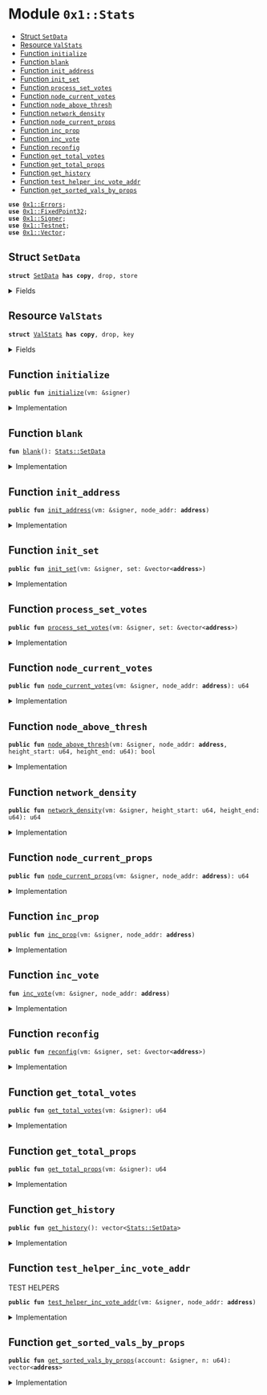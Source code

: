 
<a name="0x1_Stats"></a>

# Module `0x1::Stats`



-  [Struct `SetData`](#0x1_Stats_SetData)
-  [Resource `ValStats`](#0x1_Stats_ValStats)
-  [Function `initialize`](#0x1_Stats_initialize)
-  [Function `blank`](#0x1_Stats_blank)
-  [Function `init_address`](#0x1_Stats_init_address)
-  [Function `init_set`](#0x1_Stats_init_set)
-  [Function `process_set_votes`](#0x1_Stats_process_set_votes)
-  [Function `node_current_votes`](#0x1_Stats_node_current_votes)
-  [Function `node_above_thresh`](#0x1_Stats_node_above_thresh)
-  [Function `network_density`](#0x1_Stats_network_density)
-  [Function `node_current_props`](#0x1_Stats_node_current_props)
-  [Function `inc_prop`](#0x1_Stats_inc_prop)
-  [Function `inc_vote`](#0x1_Stats_inc_vote)
-  [Function `reconfig`](#0x1_Stats_reconfig)
-  [Function `get_total_votes`](#0x1_Stats_get_total_votes)
-  [Function `get_total_props`](#0x1_Stats_get_total_props)
-  [Function `get_history`](#0x1_Stats_get_history)
-  [Function `test_helper_inc_vote_addr`](#0x1_Stats_test_helper_inc_vote_addr)
-  [Function `get_sorted_vals_by_props`](#0x1_Stats_get_sorted_vals_by_props)


<pre><code><b>use</b> <a href="../../../../../../../DPN/releases/artifacts/current/build/MoveStdlib/docs/Errors.md#0x1_Errors">0x1::Errors</a>;
<b>use</b> <a href="../../../../../../../DPN/releases/artifacts/current/build/MoveStdlib/docs/FixedPoint32.md#0x1_FixedPoint32">0x1::FixedPoint32</a>;
<b>use</b> <a href="../../../../../../../DPN/releases/artifacts/current/build/MoveStdlib/docs/Signer.md#0x1_Signer">0x1::Signer</a>;
<b>use</b> <a href="Testnet.md#0x1_Testnet">0x1::Testnet</a>;
<b>use</b> <a href="../../../../../../../DPN/releases/artifacts/current/build/MoveStdlib/docs/Vector.md#0x1_Vector">0x1::Vector</a>;
</code></pre>



<a name="0x1_Stats_SetData"></a>

## Struct `SetData`



<pre><code><b>struct</b> <a href="Stats.md#0x1_Stats_SetData">SetData</a> <b>has</b> <b>copy</b>, drop, store
</code></pre>



<details>
<summary>Fields</summary>


<dl>
<dt>
<code>addr: vector&lt;<b>address</b>&gt;</code>
</dt>
<dd>

</dd>
<dt>
<code>prop_count: vector&lt;u64&gt;</code>
</dt>
<dd>

</dd>
<dt>
<code>vote_count: vector&lt;u64&gt;</code>
</dt>
<dd>

</dd>
<dt>
<code>total_votes: u64</code>
</dt>
<dd>

</dd>
<dt>
<code>total_props: u64</code>
</dt>
<dd>

</dd>
</dl>


</details>

<a name="0x1_Stats_ValStats"></a>

## Resource `ValStats`



<pre><code><b>struct</b> <a href="Stats.md#0x1_Stats_ValStats">ValStats</a> <b>has</b> <b>copy</b>, drop, key
</code></pre>



<details>
<summary>Fields</summary>


<dl>
<dt>
<code>history: vector&lt;<a href="Stats.md#0x1_Stats_SetData">Stats::SetData</a>&gt;</code>
</dt>
<dd>

</dd>
<dt>
<code>current: <a href="Stats.md#0x1_Stats_SetData">Stats::SetData</a></code>
</dt>
<dd>

</dd>
</dl>


</details>

<a name="0x1_Stats_initialize"></a>

## Function `initialize`



<pre><code><b>public</b> <b>fun</b> <a href="Stats.md#0x1_Stats_initialize">initialize</a>(vm: &signer)
</code></pre>



<details>
<summary>Implementation</summary>


<pre><code><b>public</b> <b>fun</b> <a href="Stats.md#0x1_Stats_initialize">initialize</a>(vm: &signer) {
  <b>let</b> sender = <a href="../../../../../../../DPN/releases/artifacts/current/build/MoveStdlib/docs/Signer.md#0x1_Signer_address_of">Signer::address_of</a>(vm);
  <b>assert</b>!(sender == @DiemRoot, <a href="../../../../../../../DPN/releases/artifacts/current/build/MoveStdlib/docs/Errors.md#0x1_Errors_requires_role">Errors::requires_role</a>(190001));
  <b>move_to</b>&lt;<a href="Stats.md#0x1_Stats_ValStats">ValStats</a>&gt;(
    vm,
    <a href="Stats.md#0x1_Stats_ValStats">ValStats</a> {
      history: <a href="../../../../../../../DPN/releases/artifacts/current/build/MoveStdlib/docs/Vector.md#0x1_Vector_empty">Vector::empty</a>(),
      current: <a href="Stats.md#0x1_Stats_blank">blank</a>()
    }
  );
}
</code></pre>



</details>

<a name="0x1_Stats_blank"></a>

## Function `blank`



<pre><code><b>fun</b> <a href="Stats.md#0x1_Stats_blank">blank</a>(): <a href="Stats.md#0x1_Stats_SetData">Stats::SetData</a>
</code></pre>



<details>
<summary>Implementation</summary>


<pre><code><b>fun</b> <a href="Stats.md#0x1_Stats_blank">blank</a>():<a href="Stats.md#0x1_Stats_SetData">SetData</a> {
  <a href="Stats.md#0x1_Stats_SetData">SetData</a> {
    addr: <a href="../../../../../../../DPN/releases/artifacts/current/build/MoveStdlib/docs/Vector.md#0x1_Vector_empty">Vector::empty</a>(),
    prop_count: <a href="../../../../../../../DPN/releases/artifacts/current/build/MoveStdlib/docs/Vector.md#0x1_Vector_empty">Vector::empty</a>(),
    vote_count: <a href="../../../../../../../DPN/releases/artifacts/current/build/MoveStdlib/docs/Vector.md#0x1_Vector_empty">Vector::empty</a>(),
    total_votes: 0,
    total_props: 0,
  }
}
</code></pre>



</details>

<a name="0x1_Stats_init_address"></a>

## Function `init_address`



<pre><code><b>public</b> <b>fun</b> <a href="Stats.md#0x1_Stats_init_address">init_address</a>(vm: &signer, node_addr: <b>address</b>)
</code></pre>



<details>
<summary>Implementation</summary>


<pre><code><b>public</b> <b>fun</b> <a href="Stats.md#0x1_Stats_init_address">init_address</a>(vm: &signer, node_addr: <b>address</b>) <b>acquires</b> <a href="Stats.md#0x1_Stats_ValStats">ValStats</a> {
  <b>let</b> sender = <a href="../../../../../../../DPN/releases/artifacts/current/build/MoveStdlib/docs/Signer.md#0x1_Signer_address_of">Signer::address_of</a>(vm);

  <b>assert</b>!(sender == @DiemRoot, <a href="../../../../../../../DPN/releases/artifacts/current/build/MoveStdlib/docs/Errors.md#0x1_Errors_requires_role">Errors::requires_role</a>(190002));

  <b>let</b> stats = <b>borrow_global</b>&lt;<a href="Stats.md#0x1_Stats_ValStats">ValStats</a>&gt;(sender);
  <b>let</b> (is_init, _) = <a href="../../../../../../../DPN/releases/artifacts/current/build/MoveStdlib/docs/Vector.md#0x1_Vector_index_of">Vector::index_of</a>&lt;<b>address</b>&gt;(&stats.current.addr, &node_addr);
  <b>if</b> (!is_init) {
    <b>let</b> stats = <b>borrow_global_mut</b>&lt;<a href="Stats.md#0x1_Stats_ValStats">ValStats</a>&gt;(sender);
    <a href="../../../../../../../DPN/releases/artifacts/current/build/MoveStdlib/docs/Vector.md#0x1_Vector_push_back">Vector::push_back</a>(&<b>mut</b> stats.current.addr, node_addr);
    <a href="../../../../../../../DPN/releases/artifacts/current/build/MoveStdlib/docs/Vector.md#0x1_Vector_push_back">Vector::push_back</a>(&<b>mut</b> stats.current.prop_count, 0);
    <a href="../../../../../../../DPN/releases/artifacts/current/build/MoveStdlib/docs/Vector.md#0x1_Vector_push_back">Vector::push_back</a>(&<b>mut</b> stats.current.vote_count, 0);
  }
}
</code></pre>



</details>

<a name="0x1_Stats_init_set"></a>

## Function `init_set`



<pre><code><b>public</b> <b>fun</b> <a href="Stats.md#0x1_Stats_init_set">init_set</a>(vm: &signer, set: &vector&lt;<b>address</b>&gt;)
</code></pre>



<details>
<summary>Implementation</summary>


<pre><code><b>public</b> <b>fun</b> <a href="Stats.md#0x1_Stats_init_set">init_set</a>(vm: &signer, set: &vector&lt;<b>address</b>&gt;) <b>acquires</b> <a href="Stats.md#0x1_Stats_ValStats">ValStats</a>{
  <b>let</b> sender = <a href="../../../../../../../DPN/releases/artifacts/current/build/MoveStdlib/docs/Signer.md#0x1_Signer_address_of">Signer::address_of</a>(vm);
  <b>assert</b>!(sender == @DiemRoot, <a href="../../../../../../../DPN/releases/artifacts/current/build/MoveStdlib/docs/Errors.md#0x1_Errors_requires_role">Errors::requires_role</a>(190003));
  <b>let</b> length = <a href="../../../../../../../DPN/releases/artifacts/current/build/MoveStdlib/docs/Vector.md#0x1_Vector_length">Vector::length</a>&lt;<b>address</b>&gt;(set);
  <b>let</b> k = 0;
  <b>while</b> (k &lt; length) {
    <b>let</b> node_address = *(<a href="../../../../../../../DPN/releases/artifacts/current/build/MoveStdlib/docs/Vector.md#0x1_Vector_borrow">Vector::borrow</a>&lt;<b>address</b>&gt;(set, k));
    <a href="Stats.md#0x1_Stats_init_address">init_address</a>(vm, node_address);
    k = k + 1;
  }
}
</code></pre>



</details>

<a name="0x1_Stats_process_set_votes"></a>

## Function `process_set_votes`



<pre><code><b>public</b> <b>fun</b> <a href="Stats.md#0x1_Stats_process_set_votes">process_set_votes</a>(vm: &signer, set: &vector&lt;<b>address</b>&gt;)
</code></pre>



<details>
<summary>Implementation</summary>


<pre><code><b>public</b> <b>fun</b> <a href="Stats.md#0x1_Stats_process_set_votes">process_set_votes</a>(vm: &signer, set: &vector&lt;<b>address</b>&gt;) <b>acquires</b> <a href="Stats.md#0x1_Stats_ValStats">ValStats</a>{
  <b>let</b> sender = <a href="../../../../../../../DPN/releases/artifacts/current/build/MoveStdlib/docs/Signer.md#0x1_Signer_address_of">Signer::address_of</a>(vm);
  <b>assert</b>!(sender == @DiemRoot, <a href="../../../../../../../DPN/releases/artifacts/current/build/MoveStdlib/docs/Errors.md#0x1_Errors_requires_role">Errors::requires_role</a>(190004));

  <b>let</b> length = <a href="../../../../../../../DPN/releases/artifacts/current/build/MoveStdlib/docs/Vector.md#0x1_Vector_length">Vector::length</a>&lt;<b>address</b>&gt;(set);
  <b>let</b> k = 0;
  <b>while</b> (k &lt; length) {
    <b>let</b> node_address = *(<a href="../../../../../../../DPN/releases/artifacts/current/build/MoveStdlib/docs/Vector.md#0x1_Vector_borrow">Vector::borrow</a>&lt;<b>address</b>&gt;(set, k));
    <a href="Stats.md#0x1_Stats_inc_vote">inc_vote</a>(vm, node_address);
    k = k + 1;
  }
}
</code></pre>



</details>

<a name="0x1_Stats_node_current_votes"></a>

## Function `node_current_votes`



<pre><code><b>public</b> <b>fun</b> <a href="Stats.md#0x1_Stats_node_current_votes">node_current_votes</a>(vm: &signer, node_addr: <b>address</b>): u64
</code></pre>



<details>
<summary>Implementation</summary>


<pre><code><b>public</b> <b>fun</b> <a href="Stats.md#0x1_Stats_node_current_votes">node_current_votes</a>(vm: &signer, node_addr: <b>address</b>): u64 <b>acquires</b> <a href="Stats.md#0x1_Stats_ValStats">ValStats</a> {
  <b>let</b> sender = <a href="../../../../../../../DPN/releases/artifacts/current/build/MoveStdlib/docs/Signer.md#0x1_Signer_address_of">Signer::address_of</a>(vm);
  <b>assert</b>!(sender == @DiemRoot, <a href="../../../../../../../DPN/releases/artifacts/current/build/MoveStdlib/docs/Errors.md#0x1_Errors_requires_role">Errors::requires_role</a>(190005));
  <b>let</b> stats = <b>borrow_global_mut</b>&lt;<a href="Stats.md#0x1_Stats_ValStats">ValStats</a>&gt;(sender);
  <b>let</b> (is_found, i) = <a href="../../../../../../../DPN/releases/artifacts/current/build/MoveStdlib/docs/Vector.md#0x1_Vector_index_of">Vector::index_of</a>&lt;<b>address</b>&gt;(&<b>mut</b> stats.current.addr, &node_addr);
  <b>if</b> (is_found) <b>return</b> *<a href="../../../../../../../DPN/releases/artifacts/current/build/MoveStdlib/docs/Vector.md#0x1_Vector_borrow">Vector::borrow</a>&lt;u64&gt;(&<b>mut</b> stats.current.vote_count, i)
  <b>else</b> 0
}
</code></pre>



</details>

<a name="0x1_Stats_node_above_thresh"></a>

## Function `node_above_thresh`



<pre><code><b>public</b> <b>fun</b> <a href="Stats.md#0x1_Stats_node_above_thresh">node_above_thresh</a>(vm: &signer, node_addr: <b>address</b>, height_start: u64, height_end: u64): bool
</code></pre>



<details>
<summary>Implementation</summary>


<pre><code><b>public</b> <b>fun</b> <a href="Stats.md#0x1_Stats_node_above_thresh">node_above_thresh</a>(vm: &signer, node_addr: <b>address</b>, height_start: u64, height_end: u64): bool <b>acquires</b> <a href="Stats.md#0x1_Stats_ValStats">ValStats</a>{
  <b>let</b> sender = <a href="../../../../../../../DPN/releases/artifacts/current/build/MoveStdlib/docs/Signer.md#0x1_Signer_address_of">Signer::address_of</a>(vm);
  <b>assert</b>!(sender == @DiemRoot, <a href="../../../../../../../DPN/releases/artifacts/current/build/MoveStdlib/docs/Errors.md#0x1_Errors_requires_role">Errors::requires_role</a>(190006));
  <b>let</b> range = height_end-height_start;
  <b>let</b> threshold_signing = <a href="../../../../../../../DPN/releases/artifacts/current/build/MoveStdlib/docs/FixedPoint32.md#0x1_FixedPoint32_multiply_u64">FixedPoint32::multiply_u64</a>(range, <a href="../../../../../../../DPN/releases/artifacts/current/build/MoveStdlib/docs/FixedPoint32.md#0x1_FixedPoint32_create_from_rational">FixedPoint32::create_from_rational</a>(1, 100));
  <b>if</b> (<a href="Stats.md#0x1_Stats_node_current_votes">node_current_votes</a>(vm, node_addr) &gt;  threshold_signing) { <b>return</b> <b>true</b> };
  <b>return</b> <b>false</b>
}
</code></pre>



</details>

<a name="0x1_Stats_network_density"></a>

## Function `network_density`



<pre><code><b>public</b> <b>fun</b> <a href="Stats.md#0x1_Stats_network_density">network_density</a>(vm: &signer, height_start: u64, height_end: u64): u64
</code></pre>



<details>
<summary>Implementation</summary>


<pre><code><b>public</b> <b>fun</b> <a href="Stats.md#0x1_Stats_network_density">network_density</a>(vm: &signer, height_start: u64, height_end: u64): u64 <b>acquires</b> <a href="Stats.md#0x1_Stats_ValStats">ValStats</a> {
  <b>let</b> sender = <a href="../../../../../../../DPN/releases/artifacts/current/build/MoveStdlib/docs/Signer.md#0x1_Signer_address_of">Signer::address_of</a>(vm);
  <b>assert</b>!(sender == @DiemRoot, <a href="../../../../../../../DPN/releases/artifacts/current/build/MoveStdlib/docs/Errors.md#0x1_Errors_requires_role">Errors::requires_role</a>(190007));
  <b>let</b> density = 0u64;
  <b>let</b> nodes = *&(<b>borrow_global_mut</b>&lt;<a href="Stats.md#0x1_Stats_ValStats">ValStats</a>&gt;(sender).current.addr);
  <b>let</b> len = <a href="../../../../../../../DPN/releases/artifacts/current/build/MoveStdlib/docs/Vector.md#0x1_Vector_length">Vector::length</a>(&nodes);
  <b>let</b> k = 0;
  <b>while</b> (k &lt; len) {
    <b>let</b> addr = *(<a href="../../../../../../../DPN/releases/artifacts/current/build/MoveStdlib/docs/Vector.md#0x1_Vector_borrow">Vector::borrow</a>&lt;<b>address</b>&gt;(&nodes, k));
    <b>if</b> (<a href="Stats.md#0x1_Stats_node_above_thresh">node_above_thresh</a>(vm, addr, height_start, height_end)) {
      density = density + 1;
    };
    k = k + 1;
  };
  <b>return</b> density
}
</code></pre>



</details>

<a name="0x1_Stats_node_current_props"></a>

## Function `node_current_props`



<pre><code><b>public</b> <b>fun</b> <a href="Stats.md#0x1_Stats_node_current_props">node_current_props</a>(vm: &signer, node_addr: <b>address</b>): u64
</code></pre>



<details>
<summary>Implementation</summary>


<pre><code><b>public</b> <b>fun</b> <a href="Stats.md#0x1_Stats_node_current_props">node_current_props</a>(vm: &signer, node_addr: <b>address</b>): u64 <b>acquires</b> <a href="Stats.md#0x1_Stats_ValStats">ValStats</a> {
  <b>let</b> sender = <a href="../../../../../../../DPN/releases/artifacts/current/build/MoveStdlib/docs/Signer.md#0x1_Signer_address_of">Signer::address_of</a>(vm);
  <b>assert</b>!(sender == @DiemRoot, <a href="../../../../../../../DPN/releases/artifacts/current/build/MoveStdlib/docs/Errors.md#0x1_Errors_requires_role">Errors::requires_role</a>(190008));
  <b>let</b> stats = <b>borrow_global_mut</b>&lt;<a href="Stats.md#0x1_Stats_ValStats">ValStats</a>&gt;(sender);
  <b>let</b> (is_found, i) = <a href="../../../../../../../DPN/releases/artifacts/current/build/MoveStdlib/docs/Vector.md#0x1_Vector_index_of">Vector::index_of</a>&lt;<b>address</b>&gt;(&<b>mut</b> stats.current.addr, &node_addr);
  <b>if</b> (is_found) <b>return</b> *<a href="../../../../../../../DPN/releases/artifacts/current/build/MoveStdlib/docs/Vector.md#0x1_Vector_borrow">Vector::borrow</a>&lt;u64&gt;(&<b>mut</b> stats.current.prop_count, i)
  <b>else</b> 0
}
</code></pre>



</details>

<a name="0x1_Stats_inc_prop"></a>

## Function `inc_prop`



<pre><code><b>public</b> <b>fun</b> <a href="Stats.md#0x1_Stats_inc_prop">inc_prop</a>(vm: &signer, node_addr: <b>address</b>)
</code></pre>



<details>
<summary>Implementation</summary>


<pre><code><b>public</b> <b>fun</b> <a href="Stats.md#0x1_Stats_inc_prop">inc_prop</a>(vm: &signer, node_addr: <b>address</b>) <b>acquires</b> <a href="Stats.md#0x1_Stats_ValStats">ValStats</a> {
  <b>let</b> sender = <a href="../../../../../../../DPN/releases/artifacts/current/build/MoveStdlib/docs/Signer.md#0x1_Signer_address_of">Signer::address_of</a>(vm);
  <b>assert</b>!(sender == @DiemRoot, <a href="../../../../../../../DPN/releases/artifacts/current/build/MoveStdlib/docs/Errors.md#0x1_Errors_requires_role">Errors::requires_role</a>(190009));
  <b>let</b> stats = <b>borrow_global_mut</b>&lt;<a href="Stats.md#0x1_Stats_ValStats">ValStats</a>&gt;(@DiemRoot);
  <b>let</b> (is_true, i) = <a href="../../../../../../../DPN/releases/artifacts/current/build/MoveStdlib/docs/Vector.md#0x1_Vector_index_of">Vector::index_of</a>&lt;<b>address</b>&gt;(&<b>mut</b> stats.current.addr, &node_addr);
  // don't try <b>to</b> increment <b>if</b> no state. This <b>has</b> caused issues in the past
  // in emergency recovery.

  <b>if</b> (is_true) {
    <b>let</b> current_count = *<a href="../../../../../../../DPN/releases/artifacts/current/build/MoveStdlib/docs/Vector.md#0x1_Vector_borrow">Vector::borrow</a>&lt;u64&gt;(&<b>mut</b> stats.current.prop_count, i);
    <a href="../../../../../../../DPN/releases/artifacts/current/build/MoveStdlib/docs/Vector.md#0x1_Vector_push_back">Vector::push_back</a>(&<b>mut</b> stats.current.prop_count, current_count + 1);
    <a href="../../../../../../../DPN/releases/artifacts/current/build/MoveStdlib/docs/Vector.md#0x1_Vector_swap_remove">Vector::swap_remove</a>(&<b>mut</b> stats.current.prop_count, i);
  };

  stats.current.total_props = stats.current.total_props + 1;
}
</code></pre>



</details>

<a name="0x1_Stats_inc_vote"></a>

## Function `inc_vote`



<pre><code><b>fun</b> <a href="Stats.md#0x1_Stats_inc_vote">inc_vote</a>(vm: &signer, node_addr: <b>address</b>)
</code></pre>



<details>
<summary>Implementation</summary>


<pre><code><b>fun</b> <a href="Stats.md#0x1_Stats_inc_vote">inc_vote</a>(vm: &signer, node_addr: <b>address</b>) <b>acquires</b> <a href="Stats.md#0x1_Stats_ValStats">ValStats</a> {
  <b>let</b> sender = <a href="../../../../../../../DPN/releases/artifacts/current/build/MoveStdlib/docs/Signer.md#0x1_Signer_address_of">Signer::address_of</a>(vm);
  <b>assert</b>!(sender == @DiemRoot, <a href="../../../../../../../DPN/releases/artifacts/current/build/MoveStdlib/docs/Errors.md#0x1_Errors_requires_role">Errors::requires_role</a>(190010));
  <b>let</b> stats = <b>borrow_global_mut</b>&lt;<a href="Stats.md#0x1_Stats_ValStats">ValStats</a>&gt;(sender);
  <b>let</b> (is_true, i) = <a href="../../../../../../../DPN/releases/artifacts/current/build/MoveStdlib/docs/Vector.md#0x1_Vector_index_of">Vector::index_of</a>&lt;<b>address</b>&gt;(&<b>mut</b> stats.current.addr, &node_addr);
  <b>if</b> (is_true) {
    <b>let</b> test = *<a href="../../../../../../../DPN/releases/artifacts/current/build/MoveStdlib/docs/Vector.md#0x1_Vector_borrow">Vector::borrow</a>&lt;u64&gt;(&<b>mut</b> stats.current.vote_count, i);
    <a href="../../../../../../../DPN/releases/artifacts/current/build/MoveStdlib/docs/Vector.md#0x1_Vector_push_back">Vector::push_back</a>(&<b>mut</b> stats.current.vote_count, test + 1);
    <a href="../../../../../../../DPN/releases/artifacts/current/build/MoveStdlib/docs/Vector.md#0x1_Vector_swap_remove">Vector::swap_remove</a>(&<b>mut</b> stats.current.vote_count, i);
  } <b>else</b> {
    // debugging rescue mission. Remove after network stabilizes Apr 2022.
    // something bad happened and we can't find this node in our list.
    // print(&666);
    // print(&node_addr);
  };
  // <b>update</b> total vote count anyways even <b>if</b> we can't find this person.
  stats.current.total_votes = stats.current.total_votes + 1;
  // print(&stats.current);
}
</code></pre>



</details>

<a name="0x1_Stats_reconfig"></a>

## Function `reconfig`



<pre><code><b>public</b> <b>fun</b> <a href="Stats.md#0x1_Stats_reconfig">reconfig</a>(vm: &signer, set: &vector&lt;<b>address</b>&gt;)
</code></pre>



<details>
<summary>Implementation</summary>


<pre><code><b>public</b> <b>fun</b> <a href="Stats.md#0x1_Stats_reconfig">reconfig</a>(vm: &signer, set: &vector&lt;<b>address</b>&gt;) <b>acquires</b> <a href="Stats.md#0x1_Stats_ValStats">ValStats</a> {
  <b>let</b> sender = <a href="../../../../../../../DPN/releases/artifacts/current/build/MoveStdlib/docs/Signer.md#0x1_Signer_address_of">Signer::address_of</a>(vm);
  <b>assert</b>!(sender == @DiemRoot, <a href="../../../../../../../DPN/releases/artifacts/current/build/MoveStdlib/docs/Errors.md#0x1_Errors_requires_role">Errors::requires_role</a>(190011));
  <b>let</b> stats = <b>borrow_global_mut</b>&lt;<a href="Stats.md#0x1_Stats_ValStats">ValStats</a>&gt;(sender);

  // Keep only the most recent epoch stats
  <b>if</b> (<a href="../../../../../../../DPN/releases/artifacts/current/build/MoveStdlib/docs/Vector.md#0x1_Vector_length">Vector::length</a>(&stats.history) &gt; 7) {
    <a href="../../../../../../../DPN/releases/artifacts/current/build/MoveStdlib/docs/Vector.md#0x1_Vector_pop_back">Vector::pop_back</a>&lt;<a href="Stats.md#0x1_Stats_SetData">SetData</a>&gt;(&<b>mut</b> stats.history); // just drop last record
  };
  <a href="../../../../../../../DPN/releases/artifacts/current/build/MoveStdlib/docs/Vector.md#0x1_Vector_push_back">Vector::push_back</a>(&<b>mut</b> stats.history, *&stats.current);
  stats.current = <a href="Stats.md#0x1_Stats_blank">blank</a>();
  <a href="Stats.md#0x1_Stats_init_set">init_set</a>(vm, set);
}
</code></pre>



</details>

<a name="0x1_Stats_get_total_votes"></a>

## Function `get_total_votes`



<pre><code><b>public</b> <b>fun</b> <a href="Stats.md#0x1_Stats_get_total_votes">get_total_votes</a>(vm: &signer): u64
</code></pre>



<details>
<summary>Implementation</summary>


<pre><code><b>public</b> <b>fun</b> <a href="Stats.md#0x1_Stats_get_total_votes">get_total_votes</a>(vm: &signer): u64 <b>acquires</b> <a href="Stats.md#0x1_Stats_ValStats">ValStats</a> {
  <b>let</b> sender = <a href="../../../../../../../DPN/releases/artifacts/current/build/MoveStdlib/docs/Signer.md#0x1_Signer_address_of">Signer::address_of</a>(vm);
  <b>assert</b>!(sender == @DiemRoot, <a href="../../../../../../../DPN/releases/artifacts/current/build/MoveStdlib/docs/Errors.md#0x1_Errors_requires_role">Errors::requires_role</a>(190012));
  *&<b>borrow_global</b>&lt;<a href="Stats.md#0x1_Stats_ValStats">ValStats</a>&gt;(@DiemRoot).current.total_votes
}
</code></pre>



</details>

<a name="0x1_Stats_get_total_props"></a>

## Function `get_total_props`



<pre><code><b>public</b> <b>fun</b> <a href="Stats.md#0x1_Stats_get_total_props">get_total_props</a>(vm: &signer): u64
</code></pre>



<details>
<summary>Implementation</summary>


<pre><code><b>public</b> <b>fun</b> <a href="Stats.md#0x1_Stats_get_total_props">get_total_props</a>(vm: &signer): u64 <b>acquires</b> <a href="Stats.md#0x1_Stats_ValStats">ValStats</a> {
  <b>let</b> sender = <a href="../../../../../../../DPN/releases/artifacts/current/build/MoveStdlib/docs/Signer.md#0x1_Signer_address_of">Signer::address_of</a>(vm);
  <b>assert</b>!(sender == @DiemRoot, <a href="../../../../../../../DPN/releases/artifacts/current/build/MoveStdlib/docs/Errors.md#0x1_Errors_requires_role">Errors::requires_role</a>(190013));
  *&<b>borrow_global</b>&lt;<a href="Stats.md#0x1_Stats_ValStats">ValStats</a>&gt;(@DiemRoot).current.total_props
}
</code></pre>



</details>

<a name="0x1_Stats_get_history"></a>

## Function `get_history`



<pre><code><b>public</b> <b>fun</b> <a href="Stats.md#0x1_Stats_get_history">get_history</a>(): vector&lt;<a href="Stats.md#0x1_Stats_SetData">Stats::SetData</a>&gt;
</code></pre>



<details>
<summary>Implementation</summary>


<pre><code><b>public</b> <b>fun</b> <a href="Stats.md#0x1_Stats_get_history">get_history</a>(): vector&lt;<a href="Stats.md#0x1_Stats_SetData">SetData</a>&gt; <b>acquires</b> <a href="Stats.md#0x1_Stats_ValStats">ValStats</a> {
  *&<b>borrow_global</b>&lt;<a href="Stats.md#0x1_Stats_ValStats">ValStats</a>&gt;(@DiemRoot).history
}
</code></pre>



</details>

<a name="0x1_Stats_test_helper_inc_vote_addr"></a>

## Function `test_helper_inc_vote_addr`

TEST HELPERS


<pre><code><b>public</b> <b>fun</b> <a href="Stats.md#0x1_Stats_test_helper_inc_vote_addr">test_helper_inc_vote_addr</a>(vm: &signer, node_addr: <b>address</b>)
</code></pre>



<details>
<summary>Implementation</summary>


<pre><code><b>public</b> <b>fun</b> <a href="Stats.md#0x1_Stats_test_helper_inc_vote_addr">test_helper_inc_vote_addr</a>(vm: &signer, node_addr: <b>address</b>) <b>acquires</b> <a href="Stats.md#0x1_Stats_ValStats">ValStats</a> {
  <b>let</b> sender = <a href="../../../../../../../DPN/releases/artifacts/current/build/MoveStdlib/docs/Signer.md#0x1_Signer_address_of">Signer::address_of</a>(vm);
  <b>assert</b>!(sender == @DiemRoot, <a href="../../../../../../../DPN/releases/artifacts/current/build/MoveStdlib/docs/Errors.md#0x1_Errors_requires_role">Errors::requires_role</a>(190015));
  <b>assert</b>!(<a href="Testnet.md#0x1_Testnet_is_testnet">Testnet::is_testnet</a>(), <a href="../../../../../../../DPN/releases/artifacts/current/build/MoveStdlib/docs/Errors.md#0x1_Errors_invalid_state">Errors::invalid_state</a>(190015));

  <a href="Stats.md#0x1_Stats_inc_vote">inc_vote</a>(vm, node_addr);
}
</code></pre>



</details>

<a name="0x1_Stats_get_sorted_vals_by_props"></a>

## Function `get_sorted_vals_by_props`



<pre><code><b>public</b> <b>fun</b> <a href="Stats.md#0x1_Stats_get_sorted_vals_by_props">get_sorted_vals_by_props</a>(account: &signer, n: u64): vector&lt;<b>address</b>&gt;
</code></pre>



<details>
<summary>Implementation</summary>


<pre><code><b>public</b> <b>fun</b> <a href="Stats.md#0x1_Stats_get_sorted_vals_by_props">get_sorted_vals_by_props</a>(account: &signer, n: u64): vector&lt;<b>address</b>&gt; <b>acquires</b> <a href="Stats.md#0x1_Stats_ValStats">ValStats</a> {
    <b>assert</b>!(<a href="../../../../../../../DPN/releases/artifacts/current/build/MoveStdlib/docs/Signer.md#0x1_Signer_address_of">Signer::address_of</a>(account) == @DiemRoot, <a href="../../../../../../../DPN/releases/artifacts/current/build/MoveStdlib/docs/Errors.md#0x1_Errors_requires_role">Errors::requires_role</a>(140101));

    //Get all validators from Validator Universe and then find the eligible validators
    <b>let</b> eligible_validators =
    *&<b>borrow_global</b>&lt;<a href="Stats.md#0x1_Stats_ValStats">ValStats</a>&gt;(@DiemRoot).current.addr;

    <b>let</b> length = <a href="../../../../../../../DPN/releases/artifacts/current/build/MoveStdlib/docs/Vector.md#0x1_Vector_length">Vector::length</a>&lt;<b>address</b>&gt;(&eligible_validators);

    // Scenario: The universe of validators is under the limit of the BFT consensus.
    // If n is greater than or equal <b>to</b> accounts vector length - <b>return</b> the vector.
    <b>if</b>(length &lt;= n) <b>return</b> eligible_validators;

    // <a href="../../../../../../../DPN/releases/artifacts/current/build/MoveStdlib/docs/Vector.md#0x1_Vector">Vector</a> <b>to</b> store each <b>address</b>'s node_weight
    <b>let</b> weights = <a href="../../../../../../../DPN/releases/artifacts/current/build/MoveStdlib/docs/Vector.md#0x1_Vector_empty">Vector::empty</a>&lt;u64&gt;();
    <b>let</b> k = 0;
    <b>while</b> (k &lt; length) {

      <b>let</b> cur_address = *<a href="../../../../../../../DPN/releases/artifacts/current/build/MoveStdlib/docs/Vector.md#0x1_Vector_borrow">Vector::borrow</a>&lt;<b>address</b>&gt;(&eligible_validators, k);
      // Ensure that this <b>address</b> is an active validator
      <a href="../../../../../../../DPN/releases/artifacts/current/build/MoveStdlib/docs/Vector.md#0x1_Vector_push_back">Vector::push_back</a>&lt;u64&gt;(&<b>mut</b> weights, <a href="Stats.md#0x1_Stats_node_current_props">node_current_props</a>(account, cur_address));
      k = k + 1;
    };

    // Sorting the accounts vector based on value (weights).
    // Bubble sort algorithm
    <b>let</b> i = 0;
    <b>while</b> (i &lt; length){
      <b>let</b> j = 0;
      <b>while</b>(j &lt; length-i-1){
        <b>let</b> value_j = *(<a href="../../../../../../../DPN/releases/artifacts/current/build/MoveStdlib/docs/Vector.md#0x1_Vector_borrow">Vector::borrow</a>&lt;u64&gt;(&weights, j));
        <b>let</b> value_jp1 = *(<a href="../../../../../../../DPN/releases/artifacts/current/build/MoveStdlib/docs/Vector.md#0x1_Vector_borrow">Vector::borrow</a>&lt;u64&gt;(&weights, j+1));
        <b>if</b>(value_j &gt; value_jp1){
          <a href="../../../../../../../DPN/releases/artifacts/current/build/MoveStdlib/docs/Vector.md#0x1_Vector_swap">Vector::swap</a>&lt;u64&gt;(&<b>mut</b> weights, j, j+1);
          <a href="../../../../../../../DPN/releases/artifacts/current/build/MoveStdlib/docs/Vector.md#0x1_Vector_swap">Vector::swap</a>&lt;<b>address</b>&gt;(&<b>mut</b> eligible_validators, j, j+1);
        };
        j = j + 1;
      };
      i = i + 1;
    };

    // Reverse <b>to</b> have sorted order - high <b>to</b> low.
    <a href="../../../../../../../DPN/releases/artifacts/current/build/MoveStdlib/docs/Vector.md#0x1_Vector_reverse">Vector::reverse</a>&lt;<b>address</b>&gt;(&<b>mut</b> eligible_validators);

    <b>let</b> diff = length - n;
    <b>while</b>(diff&gt;0){
      <a href="../../../../../../../DPN/releases/artifacts/current/build/MoveStdlib/docs/Vector.md#0x1_Vector_pop_back">Vector::pop_back</a>(&<b>mut</b> eligible_validators);
      diff =  diff - 1;
    };

    <b>return</b> eligible_validators
  }
</code></pre>



</details>
